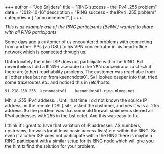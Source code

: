 +++
author = "Job Snijders"
title = "RING success - the IPv4 .255 problem"
date = "2012-10-16"
description = "RING success - the IPv4 .255 problem"
categories = [
    "announcement",
]
+++

*This is an example one of the RING participants (BelW&uuml;) wanted to share with all RING participants.*

Some days ago a customer of us encountered problems with connecting from another ISPs (via DSL) to his VPN concentrator in his head-office network which is connected through us.

Unfortunately the other ISP does not participate within the RING.  But nevertheless I did a RING-traceroute to the VPN concentrator to check if there are (other) reachability problems. The customer was reachable from all other sites but not from keenondots01.  So I looked deeper into that, tried some traceroutes etc. and noticed this in /etc/hosts:

`91.218.150.255  keenondots01    keenondots01.ring.nlnog.net`

Mh, a .255 IPv4 address...  Until that time I did not known the source IP address on the remote (DSL) site, asked the customer, and yes it was a .255 address.  So the problem was that some old firewall statements denied all IPv4 addresses with 255 in the last octet.  And this was easy to fix.

I think it's great to have that variation of IP addresses, AS numbers, upstreams, firewalls (or at least basic access-lists) etc. within the RING.  So even if another ISP does not participate within the RING there is maybe a RING participant with a similar setup for its RING node which will give you the hint to find the solution for your problem.

